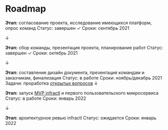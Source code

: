 # Roadmap

**Этап:** согласование проекта, исследование имеющихся платформ, опрос команд
Статус: завершен ✓
Сроки: сентябрь 2021

↓

**Этап:** сбор команды, презентация проекта, планирование работ
Статус: завершен ✓
Сроки: октябрь 2021

↓

**Этап:** составление дизайн документа, презентация командам и заказчикам, финализация
Статус: в работе
Сроки: ноябрь/декабрь 2021
Задачи: проработка [открытых вопросов](https://st.yandex-team.ru/INFRACTL-6)
↓

**Этап:** запуск [MVP infractl](mvp.md) и первого пользовательского микросервиса
Статус: в работе
Сроки: январь 2022

↓

**Этап:** архитектурное ревью infractl
Статус: ожидается
Сроки: январь 2022